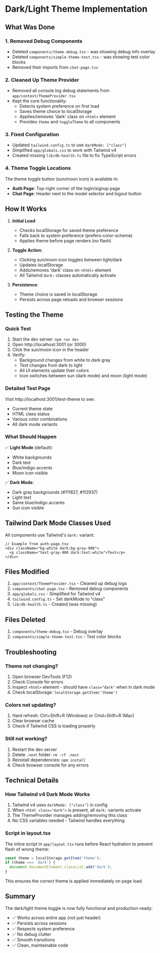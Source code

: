 # Dark/Light Theme Implementation

## What Was Done

### 1. Removed Debug Components
- Deleted `components/theme-debug.tsx` - was showing debug info overlay
- Deleted `components/simple-theme-test.tsx` - was showing test color blocks
- Removed their imports from `chat-page.tsx`

### 2. Cleaned Up Theme Provider
- Removed all console.log debug statements from `app/context/ThemeProvider.tsx`
- Kept the core functionality:
  - Detects system preference on first load
  - Saves theme choice to localStorage
  - Applies/removes 'dark' class on `<html>` element
  - Provides `theme` and `toggleTheme` to all components

### 3. Fixed Configuration
- Updated `tailwind.config.ts` to use `darkMode: ["class"]`
- Simplified `app/globals.css` to work with Tailwind v4
- Created missing `lib/db-health.ts` file to fix TypeScript errors

### 4. Theme Toggle Locations
The theme toggle button (sun/moon icon) is available in:
- **Auth Page**: Top-right corner of the login/signup page
- **Chat Page**: Header next to the model selector and logout button

## How It Works

1. **Initial Load**: 
   - Checks localStorage for saved theme preference
   - Falls back to system preference (prefers-color-scheme)
   - Applies theme before page renders (no flash)

2. **Toggle Action**:
   - Clicking sun/moon icon toggles between light/dark
   - Updates localStorage
   - Adds/removes 'dark' class on `<html>` element
   - All Tailwind `dark:` classes automatically activate

3. **Persistence**:
   - Theme choice is saved in localStorage
   - Persists across page reloads and browser sessions

## Testing the Theme

### Quick Test
1. Start the dev server: `npm run dev`
2. Open http://localhost:3001 (or 3000)
3. Click the sun/moon icon in the header
4. Verify:
   - Background changes from white to dark gray
   - Text changes from dark to light
   - All UI elements update their colors
   - Icon switches between sun (dark mode) and moon (light mode)

### Detailed Test Page
Visit http://localhost:3001/test-theme to see:
- Current theme state
- HTML class status
- Various color combinations
- All dark mode variants

### What Should Happen
✅ **Light Mode** (default):
- White backgrounds
- Dark text
- Blue/indigo accents
- Moon icon visible

✅ **Dark Mode**:
- Dark gray backgrounds (#111827, #1f2937)
- Light text
- Same blue/indigo accents
- Sun icon visible

## Tailwind Dark Mode Classes Used

All components use Tailwind's `dark:` variant:
```tsx
// Example from auth-page.tsx
<div className="bg-white dark:bg-gray-900">
  <p className="text-gray-900 dark:text-white">Text</p>
</div>
```

## Files Modified

1. `app/context/ThemeProvider.tsx` - Cleaned up debug logs
2. `components/chat-page.tsx` - Removed debug components
3. `app/globals.css` - Simplified for Tailwind v4
4. `tailwind.config.ts` - Set darkMode to "class"
5. `lib/db-health.ts` - Created (was missing)

## Files Deleted

1. `components/theme-debug.tsx` - Debug overlay
2. `components/simple-theme-test.tsx` - Test color blocks

## Troubleshooting

### Theme not changing?
1. Open browser DevTools (F12)
2. Check Console for errors
3. Inspect `<html>` element - should have `class="dark"` when in dark mode
4. Check localStorage: `localStorage.getItem('theme')`

### Colors not updating?
1. Hard refresh: Ctrl+Shift+R (Windows) or Cmd+Shift+R (Mac)
2. Clear browser cache
3. Check if Tailwind CSS is loading properly

### Still not working?
1. Restart the dev server
2. Delete `.next` folder: `rm -rf .next`
3. Reinstall dependencies: `npm install`
4. Check browser console for any errors

## Technical Details

### How Tailwind v4 Dark Mode Works
1. Tailwind v4 uses `darkMode: ["class"]` in config
2. When `<html class="dark">` is present, all `dark:` variants activate
3. The ThemeProvider manages adding/removing this class
4. No CSS variables needed - Tailwind handles everything

### Script in layout.tsx
The inline script in `app/layout.tsx` runs before React hydration to prevent flash of wrong theme:
```javascript
const theme = localStorage.getItem('theme');
if (theme === 'dark') {
  document.documentElement.classList.add('dark');
}
```

This ensures the correct theme is applied immediately on page load.

## Summary

The dark/light theme toggle is now fully functional and production-ready:
- ✅ Works across entire app (not just header)
- ✅ Persists across sessions
- ✅ Respects system preference
- ✅ No debug clutter
- ✅ Smooth transitions
- ✅ Clean, maintainable code